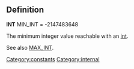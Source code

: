 Definition
----------

**INT** MIN\_INT = -2147483648

The minimum integer value reachable with an [int](int "wikilink").

See also [MAX\_INT](MAX_INT "wikilink").

<Category:constants> <Category:internal>

